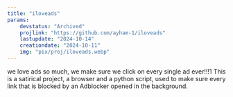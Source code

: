 ```yaml
---
title: "iloveads"
params:
    devstatus: "Archived"
    projlink: "https://github.com/ayham-1/iloveads"
    lastupdate: "2024-10-14"
    creationdate: "2024-10-11"
    img: "pix/proj/iloveads.webp"
---
```


we love ads so much, we make sure we click on every single ad ever!!!1 This is a satirical project, a browser and a python script, used to make sure every link that is blocked by an Adblocker opened in the background.
